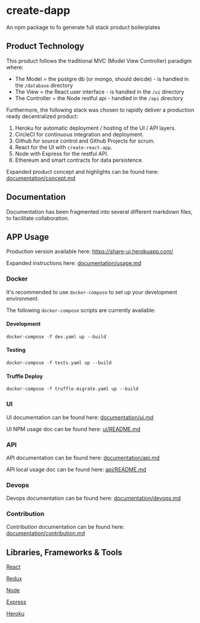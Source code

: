 # create-dapp

An npm package to fo generate full stack product boilerplates

## Product Technology

This product follows the traditional MVC (Model View Controller) paradigm where:
   - The Model = the postgre db (or mongo, should deicde) - is handled in the `/database` directory
   - The View = the React user interface - is handled in the `/ui` directory
   - The Controller = the Node restful api  - handled in the `/api` directory

Furthermore, the following stack was chosen to rapidly deliver a production ready decentralized product:

1) Heroku for automatic deployment / hosting of the UI / API layers.
2) CircleCI for continuous integration and deployment.
2) Github for source control and Github Projects for scrum.
2) React for the UI with `create-react-app`.
3) Node with Express for the restful API.
5) Ethereum and smart contracts for data persistence.

Expanded product concept and highlights can be found here: [documentation/concept.md](https://github.com/escobard/share/blob/master/documentation/concept.md)

## Documentation

Documentation has been fragmented into several different markdown files, to facilitate collaboration.

## APP Usage

Production version available here: https://share-ui.herokuapp.com/

Expanded instructions here: [documentation/usage.md](https://github.com/escobard/share/blob/master/documentation/usage.md)

### Docker

It's recommended to use `docker-compose` to set up your development environment.

The following `docker-compose` scripts are currently available: 

#### Development

`docker-compose -f dev.yaml up --build`

#### Testing

`docker-compose -f tests.yaml up --build`

#### Truffle Deploy

`docker-compose -f truffle-migrate.yaml up --build`

### UI

UI documentation can be found here: [documentation/ui.md](https://github.com/escobard/share/blob/master/documentation/ui.md)

UI NPM usage doc can be found here: [ui/README.md](https://github.com/escobard/share/blob/master/ui/README.md)

### API 

API documentation can be found here: [documentation/api.md](https://github.com/escobard/share/blob/master/documentation/api.md)

API local usage doc can be found here: [api/README.md](https://github.com/escobard/share/blob/master/api/README.md)

### Devops

Devops documentation can be found here: [documentation/devops.md](https://github.com/escobard/share/blob/master/documentation/devops.md)

### Contribution

Contribution documentation can be found here: [documentation/contribution.md](https://github.com/escobard/share/blob/master/documentation/contribution.md)

## Libraries, Frameworks & Tools

[React](https://reactjs.org/)

[Redux](https://redux.js.org/)

[Node](https://nodejs.org/en/)

[Express](https://expressjs.com/)

[Heroku](https://www.heroku.com/)

